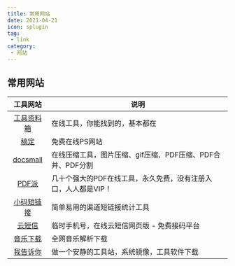 ```yaml
---
title: 常用网站
date: 2021-04-21
icon: splugin
tag:
 - link
category: 
 - 网站
---
```


## 常用网站


|工具网站|说明|
|:-----:|---|
|[工具资料箱](http://www.toolzl.com/)|在线工具，你能找到的，基本都在|
|[稿定](https://ps.gaoding.com/#/)|免费在线PS网站|
|[docsmall](https://docsmall.com/)|在线压缩工具，图片压缩、gif压缩、PDF压缩、PDF合并、PDF分割|
|[PDF派](https://www.pdfpai.com/)|几十个强大的PDF在线工具，永久免费，没有注册入口，人人都是VIP！|
|[小码短链接](https://xiaomark.com/)|简单易用的渠道短链接统计工具|
|[云短信](http://z-sms.com/)|临时手机号，在线云短信网页版 - 免费接码平台|
|[音乐下载](http://zhimo.yuanzhumuban.cc/music/)|全网音乐解析下载|
|[我告诉你](https://msdn.itellyou.cn/)|做一个安静的工具站，系统镜像，工具软件下载|










